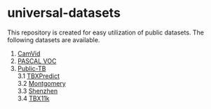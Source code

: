 # universal-datasets

This repository is created for easy utilization of public datasets.
The following datasets are available.
1. [CamVid](./univdt/components/README.md)
2. [PASCAL VOC](./univdt/components/README.md#2-pascal-voc)   
3. [Public-TB](./univdt/components/README.md#3-public-tuberculosis)    
    3.1 [TBXPredict](./univdt/components/README.md#31-tb-predict)   
    3.2 [Montgomery](./univdt/components/README.md#32-montgomery)   
    3.3 [Shenzhen](./univdt/components/README.md#33-shenzhen)   
    3.4 [TBX11k](./univdt/components/README.md#34-tbx11k)   
